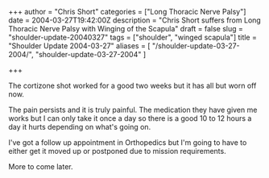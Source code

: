 +++
author = "Chris Short"
categories = ["Long Thoracic Nerve Palsy"]
date = 2004-03-27T19:42:00Z
description = "Chris Short suffers from Long Thoracic Nerve Palsy with Winging of the Scapula"
draft = false
slug = "shoulder-update-20040327"
tags = ["shoulder", "winged scapula"]
title = "Shoulder Update 2004-03-27"
aliases = [
    "/shoulder-update-03-27-2004/",
    "shoulder-update-03-27-2004"
]

+++

The cortizone shot worked for a good two weeks but it has all but worn off now.

The pain persists and it is truly painful. The medication they have given me works but I can only take it once a day so there is a good 10 to 12 hours a day it hurts depending on what's going on.

I've got a follow up appointment in Orthopedics but I'm going to have to either get it moved up or postponed due to mission requirements.

More to come later.